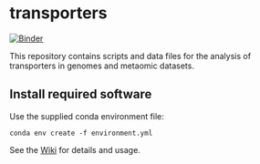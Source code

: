 # transporters
[![Binder](https://mybinder.org/badge_logo.svg)](https://mybinder.org/v2/gh/johnne/transporters/master)

This repository contains scripts and data files for the analysis of transporters in genomes and metaomic datasets.

## Install required software
Use the supplied conda environment file:

`conda env create -f environment.yml `

See the [Wiki](https://github.com/johnne/transporters/wiki) for details and usage.

